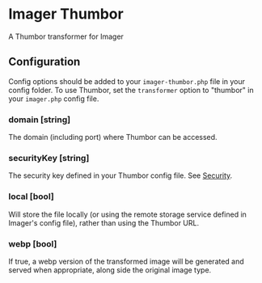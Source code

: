 # Imager Thumbor

A Thumbor transformer for Imager

## Configuration

Config options should be added to your `imager-thumbor.php` file in your config 
folder. To use Thumbor, set the `transformer` option to "thumbor" in your 
`imager.php` config file.

### domain [string]

The domain (including port) where Thumbor can be accessed.

### securityKey [string]

The security key defined in your Thumbor config file. See 
[Security](https://thumbor.readthedocs.io/en/latest/security.html).

### local [bool]

Will store the file locally (or using the remote storage service defined in 
Imager's config file), rather than using the Thumbor URL.

### webp [bool]

If true, a webp version of the transformed image will be generated and served
when appropriate, along side the original image type.
